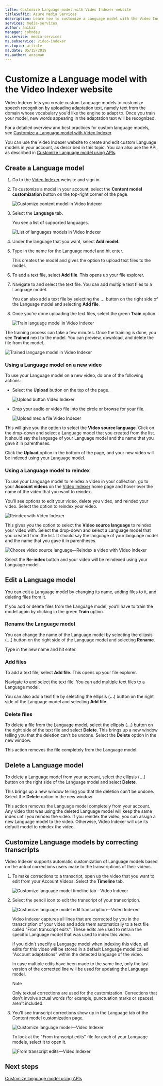 ```yaml
---
title: Customize Language model with Video Indexer website
titleSuffix: Azure Media Services
description: Learn how to customize a Language model with the Video Indexer website.
services: media-services
author: anikaz
manager: johndeu
ms.service: media-services
ms.subservice: video-indexer
ms.topic: article
ms.date: 05/15/2019
ms.author: anzaman
---
```


# Customize a Language model with the Video Indexer website

Video Indexer lets you create custom Language models to customize speech recognition by uploading adaptation text, namely text from the domain whose vocabulary you'd like the engine to adapt to. Once you train your model, new words appearing in the adaptation text will be recognized.

For a detailed overview and best practices for custom language models, see [Customize a Language model with Video Indexer](customize-language-model-overview.md).

You can use the Video Indexer website to create and edit custom Language models in your account, as described in this topic. You can also use the API, as described in [Customize Language model using APIs](customize-language-model-with-api.md).

## Create a Language model

1. Go to the [Video Indexer](https://www.videoindexer.ai/) website and sign in.
2. To customize a model in your account, select the **Content model customization** button on the top-right corner of the page.

   ![Customize content model in Video Indexer](./media/content-model-customization/content-model-customization.png)

3. Select the **Language** tab.

    You see a list of supported languages.

    ![List of languages models in Video Indexer](./media/customize-language-model/customize-language-model.png)

4. Under the language that you want, select **Add model**.
5. Type in the name for the Language model and hit enter.

    This creates the model and gives the option to upload text files to the model.

6. To add a text file, select **Add file**. This opens up your file explorer.

7. Navigate to and select the text file. You can add multiple text files to a Language model.

    You can also add a text file by selecting the **...** button on the right side of the Language model and selecting **Add file**.

8. Once you're done uploading the text files, select the green **Train** option.

    ![Train language model in Video Indexer](./media/customize-language-model/train-model.png)

The training process can take a few minutes. Once the training is done, you see **Trained** next to the model. You can preview, download, and delete the file from the model.

![Trained language model in Video Indexer](./media/customize-language-model/preview-model.png)

### Using a Language model on a new video

To use your Language model on a new video, do one of the following actions:

* Select the **Upload** button on the top of the page.

    ![Upload button Video Indexer](./media/customize-language-model/upload.png)

* Drop your audio or video file into the circle or browse for your file.

    ![Upload media file Video Indexer](./media/customize-language-model/upload2.png)

This will give you the option to select the **Video source language**. Click on the drop-down and select a Language model that you created from the list. It should say the language of your Language model and the name that you gave it in parentheses.

Click the **Upload** option in the bottom of the page, and your new video will be indexed using your Language model.

### Using a Language model to reindex

To use your Language model to reindex a video in your collection, go to your **Account videos** on the [Video Indexer](https://www.videoindexer.ai/) home page and hover over the name of the video that you want to reindex.

You'll see options to edit your video, delete you video, and reindex your video. Select the option to reindex your video.

![Reindex with Video Indexer](./media/customize-language-model/reindex1.png)

This gives you the option to select the **Video source language** to reindex your video with. Select the drop-down and select a Language model that you created from the list. It should say the language of your language model and the name that you gave it in parentheses.

![Choose video source language—Reindex a video with Video Indexer](./media/customize-language-model/reindex.png)

Select the **Re-index** button and your video will be reindexed using your Language model.

## Edit a Language model

You can edit a Language model by changing its name, adding files to it, and deleting files from it.

If you add or delete files from the Language model, you'll have to train the model again by clicking in the green **Train** option.

### Rename the Language model

You can change the name of the Language model by selecting the ellipsis (**...**) button on the right side of the Language model and selecting **Rename**.

Type in the new name and hit enter.

### Add files

To add a text file, select **Add file**. This opens up your file explorer.

Navigate to and select the text file. You can add multiple text files to a Language model.

You can also add a text file by selecting the ellipsis (**...**) button on the right side of the Language model and selecting **Add file**.

### Delete files

To delete a file from the Language model, select the ellipsis (**...**) button on the right side of the text file and select **Delete**. This brings up a new window telling you that the deletion can't be undone. Select the **Delete** option in the new window.

This action removes the file completely from the Language model.

## Delete a Language model

To delete a Language model from your account, select the ellipsis (**...**) button on the right side of the Language model and select **Delete**.

This brings up a new window telling you that the deletion can't be undone. Select the **Delete** option in the new window.

This action removes the Language model completely from your account. Any video that was using the deleted Language model will keep the same index until you reindex the video. If you reindex the video, you can assign a new Language model to the video. Otherwise,  Video Indexer will use its default model to reindex the video.

## Customize Language models by correcting transcripts

Video Indexer supports automatic customization of Language models based on the actual corrections users make to the transcriptions of their videos.

1. To make corrections to a transcript, open up the video that you want to edit from your Account Videos. Select the **Timeline** tab.

    ![Customize language model timeline tab—Video Indexer](./media/customize-language-model/timeline.png)

1. Select the pencil icon to edit the transcript of your transcription.

    ![Customize language model edit transcription—Video Indexer](./media/customize-language-model/edits.png)

    Video Indexer captures all lines that are corrected by you in the transcription of your video and adds them automatically to a text file called "From transcript edits". These edits are used to retrain the specific Language model that was used to index this video.
    
    If you didn't specify a Language model when indexing this video, all edits for this video will be stored in a default Language model called "Account adaptations" within the detected language of the video.
    
    In case multiple edits have been made to the same line, only the last version of the corrected line will be used for updating the Language model.  
    
    > [!NOTE]
    > Only textual corrections are used for the customization. Corrections that don't involve actual words (for example, punctuation marks or spaces) aren't included.
    
1. You'll see transcript corrections show up in the Language tab of the Content model customization page.

    ![Customize language model—Video Indexer](./media/customize-language-model/customize.png)

   To look at the "From transcript edits" file for each of your Language models, select it to open it.

    ![From transcript edits—Video Indexer](./media/customize-language-model/from-transcript-edits.png)

## Next steps

[Customize language model using APIs](customize-language-model-with-api.md)
